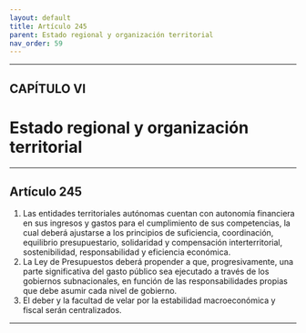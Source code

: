 ```yaml
---
layout: default
title: Artículo 245
parent: Estado regional y organización territorial
nav_order: 59
---
```


---

## CAPÍTULO VI
# Estado regional y organización territorial

---

## Artículo 245

1. Las entidades territoriales autónomas cuentan con autonomía financiera en sus ingresos y gastos para el cumplimiento de sus competencias, la cual deberá ajustarse a los principios de suficiencia, coordinación, equilibrio presupuestario, solidaridad y compensación interterritorial, sostenibilidad, responsabilidad y eficiencia económica.
2. La Ley de Presupuestos deberá propender a que, progresivamente, una parte significativa del gasto público sea ejecutado a través de los gobiernos subnacionales, en función de las responsabilidades propias que debe asumir cada nivel de gobierno.
3. El deber y la facultad de velar por la estabilidad macroeconómica y fiscal serán centralizados.

---
